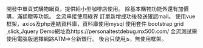 開發中單頁式購物網頁，提供給小型咖啡店使用。
除基本購物功能外還有加價購，滿額贈等功能。
金流串接使用綠界
訂單新增成功後發送確認mail。
使用vue框架，axios及php連結資料庫，資料庫使用mysql
使用套件 bootstrap grid ,slick,Jquery
Demo網址為https://personaltestdebug.mx500.com/
金流測試需使用電腦版選擇網路ATM=>台新銀行。
後台只使用js，無使用框架。
